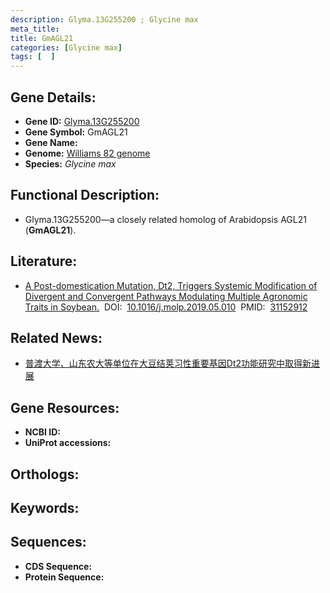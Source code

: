 ```yaml
---
description: Glyma.13G255200 ; Glycine max
meta_title:
title: GmAGL21
categories: [Glycine max]
tags: [  ]
---
```


## Gene Details:
- **Gene ID:**	[Glyma.13G255200]()
- **Gene Symbol:** GmAGL21
- **Gene Name:** 
- **Genome:** [Williams 82 genome]()
- **Species:** *Glycine max*

## Functional Description:
   - Glyma.13G255200—a closely related homolog of Arabidopsis AGL21 (**GmAGL21**).

## Literature:
   - [A Post-domestication Mutation, Dt2, Triggers Systemic Modification of Divergent and Convergent Pathways Modulating Multiple Agronomic Traits in Soybean.]( https://www.cell.com/molecular-plant/fulltext/S1674-2052(19)30175-3)&nbsp;&nbsp;DOI:&nbsp;&nbsp;[10.1016/j.molp.2019.05.010](https://www.cell.com/molecular-plant/fulltext/S1674-2052(19)30175-3)&nbsp;&nbsp;PMID:&nbsp;&nbsp;[31152912](https://pubmed.ncbi.nlm.nih.gov/31152912/)

## Related News:
   - [普渡大学、山东农大等单位在大豆结荚习性重要基因Dt2功能研究中取得新进展](https://mp.weixin.qq.com/s?__biz=MzIyOTY2NDYyNQ==&mid=2247492031&idx=2&sn=154ffafdb9377bb29816b537529ce8c8&chksm=e8bd93a1dfca1ab789b7d57149b16877d448f2277c0697e6ab73e5d9acdc52e39709b7693598&scene=27#wechat_redirect)

## Gene Resources:
- **NCBI ID:** [](https://www.ncbi.nlm.nih.gov/gene/?term=)
- **UniProt accessions:** [](https://www.uniprot.org/uniprotkb//entry)

## Orthologs:

## Keywords:


## Sequences:
- **CDS Sequence:**
- **Protein Sequence:**
